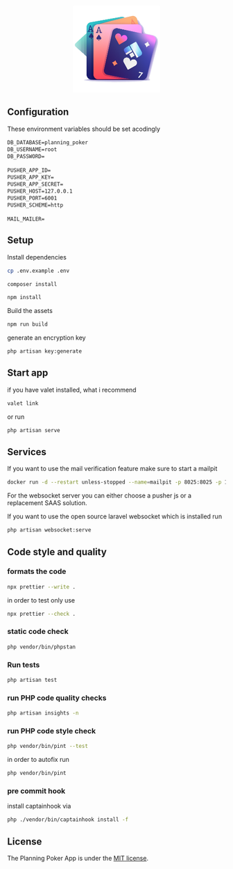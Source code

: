 <p align="center"><img src="https://raw.githubusercontent.com/Andreas-Halemba/livewire-planning-poker/main/resources/images/logo-cards.png" height="200" alt="Planning Poker Logo"></p>

## Configuration

These environment variables should be set acodingly

```env
DB_DATABASE=planning_poker
DB_USERNAME=root
DB_PASSWORD=

PUSHER_APP_ID=
PUSHER_APP_KEY=
PUSHER_APP_SECRET=
PUSHER_HOST=127.0.0.1
PUSHER_PORT=6001
PUSHER_SCHEME=http

MAIL_MAILER=
```

## Setup

Install dependencies

```bash
cp .env.example .env
```

```bash
composer install
```

```bash
npm install
```

Build the assets

```bash
npm run build
```

generate an encryption key

```bash
php artisan key:generate
```

## Start app

if you have valet installed, what i recommend

```bash
valet link
```

or run

```bash
php artisan serve
```

## Services

If you want to use the mail verification feature make sure to start a mailpit

```bash
docker run -d --restart unless-stopped --name=mailpit -p 8025:8025 -p 1025:1025 axllent/mailpit
```

For the websocket server you can either choose a pusher js or a replacement SAAS solution.

If you want to use the open source laravel websocket which is installed run

```bash
php artisan websocket:serve
```

## Code style and quality

### formats the code

```bash
npx prettier --write .
```

in order to test only use

```bash
npx prettier --check .
```

### static code check

```bash
php vendor/bin/phpstan
```

### Run tests

```bash
php artisan test
```

### run PHP code quality checks

```bash
php artisan insights -n
```

### run PHP code style check

```bash
php vendor/bin/pint --test
```

in order to autofix run

```bash
php vendor/bin/pint
```

### pre commit hook

install captainhook via

```bash
php ./vendor/bin/captainhook install -f
```

## License

The Planning Poker App is under the [MIT license](https://opensource.org/licenses/MIT).
